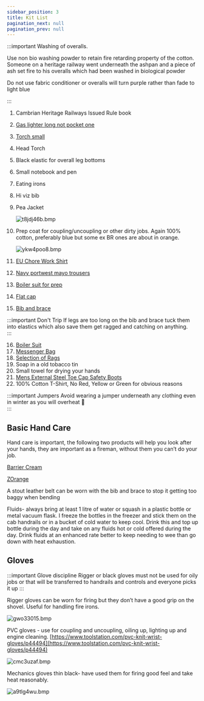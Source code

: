 ```yaml
---
sidebar_position: 3
title: Kit List
pagination_next: null
pagination_prev: null
---
```


:::important Washing of overalls.

Use non bio washing powder to retain fire retarding property of the cotton. Someone on a heritage railway went underneath the ashpan and a piece of ash set fire to his overalls which had been washed in biological powder

Do not use fabric conditioner or overalls will turn purple rather than fade to light blue

:::

1. Cambrian Heritage Railways Issued Rule book
2. [Gas lighter long not pocket one](https://www.ebay.co.uk/itm/164145142993?var=463770743137)
3. [Torch small](https://www.ebay.co.uk/itm/363462580024?mkcid=16&mkevt=1&mkrid=711-127632-2357-0&ssspo=m5i-h0ttryo&sssrc=2349624&ssuid=qquvTs-2QpG&var=&widget_ver=artemis&media=FB_MSG&fbclid=IwAR3RoxvSczar9Ope81t5tNLaUeqClm8zT6HqM6ITmo09VQYI47-BmdyiH0A)
4. Head Torch
5. Black elastic for overall leg bottoms
6. Small notebook and pen
7. Eating irons
8. Hi viz bib
9. Pea Jacket 
    
    ![t8jdj46b.bmp](https://s3-us-west-2.amazonaws.com/secure.notion-static.com/04cff3ac-3016-4ee8-bb62-d71bbd9bdc44/t8jdj46b.bmp)
    
10. Prep coat for coupling/uncoupling or other dirty jobs. Again 100% cotton, preferably blue but some ex BR ones are about in orange.
    
    ![ykw4poo8.bmp](https://s3-us-west-2.amazonaws.com/secure.notion-static.com/d96bb135-9ad0-4179-8d06-eb5e3caa8c2b/ykw4poo8.bmp)
    
11. [EU Chore Work Shirt](https://www.ebay.co.uk/itm/385270404913)
12. [Navy portwest mayo trousers](https://www.ebay.co.uk/itm/144391131612)
13. [Boiler suit for prep](https://www.ebay.co.uk/itm/175360043614?mkcid=16&mkevt=1&mkrid=711-127632-2357-0&ssspo=WzR_Bji5QYm&sssrc=2349624&ssuid=qquvTs-2QpG&var=&widget_ver=artemis&media=FB_MSG) 
14. [Flat cap](https://www.ebay.co.uk/itm/394305088491?var=662823385530)
15. [Bib and brace](https://www.ebay.co.uk/itm/175360043614?mkcid=16&mkevt=1&mkrid=711-127632-2357-0&ssspo=WzR_Bji5QYm&sssrc=2349624&ssuid=qquvTs-2QpG&var=&widget_ver=artemis&media=FB_MSG)
    
:::important Don't Trip
If legs are too long on the bib and brace tuck them into elastics which also save them get ragged and catching on anything.    
:::
    
16. [Boiler Suit](https://www.armyandworkwear.com/click-cotton-drill-boilersuit-in-navy-blue/)
17. [Messenger Bag](https://www.ebay.co.uk/itm/175479388820?var=474794523415)
18. [Selection of Rags](https://www.ebay.co.uk/itm/144243799909?var=443547967335)
19. Soap in a old tobacco tin
20. Small towel for drying your hands
21. [Mens External Steel Toe Cap Safety Boots](https://www.ebay.co.uk/itm/370803360514?mkcid=16&mkevt=1&mkrid=711-127632-2357-0&ssspo=IRWfoMJfSTq&sssrc=2349624&ssuid=qquvTs-2QpG&var=640082255527&widget_ver=artemis&media=FB_MSG)
22. 100% Cotton T-Shirt, No Red, Yellow or Green for obvious reasons
    
:::important Jumpers
Avoid wearing a jumper underneath any clothing even in winter as you will overheat 🥵    
:::    

## Basic Hand Care

Hand care is important, the following two products will help you look after your hands, they are important as a fireman, without them you can’t do your job. 

[Barrier Cream](https://www.ebay.co.uk/itm/225219854398?var=524157679613)

[ZOrange](https://www.ebay.co.uk/itm/284867646218)

A stout leather belt can be worn with the bib and brace to stop it getting too baggy when bending

Fluids- always bring at least 1 litre of water or squash in a plastic bottle or metal vacuum flask. I freeze the bottles in the freezer and stick them on the cab handrails or in a bucket of cold water to keep cool. Drink this and top up bottle during the day and take on any fluids hot or cold offered during the day. Drink fluids at an enhanced rate better to keep needing to wee than go down with heat exhaustion.

## Gloves

:::important Glove discipline 
Rigger or black gloves must not be used for oily jobs or that will be transferred to handrails and controls and everyone picks it up
:::

Rigger gloves can be worn for firing but they don’t have a good grip on the shovel. Useful for handling fire irons.

![gwo33015.bmp](https://s3-us-west-2.amazonaws.com/secure.notion-static.com/11bd2d39-a911-4d15-9483-7849040f781a/gwo33015.bmp)

PVC gloves - use for coupling and uncoupling, oiling up, lighting up and engine cleaning.  [https://www.toolstation.com/pvc-knit-wrist-gloves/p44494](https://www.toolstation.com/pvc-knit-wrist-gloves/p44494)

![cmc3uzaf.bmp](https://s3-us-west-2.amazonaws.com/secure.notion-static.com/625d446c-5ec0-4605-a550-c390446c8c3f/cmc3uzaf.bmp)

Mechanics gloves thin black- have used them for firing good feel and take heat reasonably.

![a9tlg4wu.bmp](https://s3-us-west-2.amazonaws.com/secure.notion-static.com/d7241f41-c676-4d34-bafe-4605c0ce355e/a9tlg4wu.bmp)